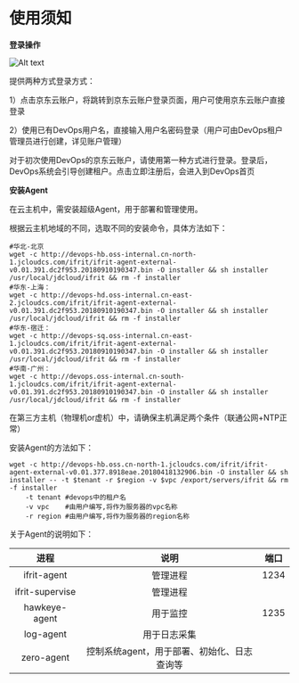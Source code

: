 # 使用须知


**登录操作**

![Alt text](https://github.com/jdcloudcom/cn/blob/DevOps/image/DevOps/Operation32.png)

提供两种方式登录方式：

1）点击京东云账户，将跳转到京东云账户登录页面，用户可使用京东云账户直接登录

2）使用已有DevOps用户名，直接输入用户名密码登录（用户可由DevOps租户管理员进行创建，详见账户管理）

对于初次使用DevOps的京东云账户，请使用第一种方式进行登录。登录后，DevOps系统会引导创建租户。点击立即注册后，会进入到DevOps首页


**安装Agent**

在云主机中，需安装超级Agent，用于部署和管理使用。

根据云主机地域的不同，选取不同的安装命令，具体方法如下：

```
#华北-北京    
wget -c http://devops-hb.oss-internal.cn-north-1.jcloudcs.com/ifrit/ifrit-agent-external-v0.01.391.dc2f953.20180910190347.bin -O installer && sh installer /usr/local/jdcloud/ifrit && rm -f installer
#华东-上海：
wget -c http://devops-hd.oss-internal.cn-east-2.jcloudcs.com/ifrit/ifrit-agent-external-v0.01.391.dc2f953.20180910190347.bin -O installer && sh installer /usr/local/jdcloud/ifrit && rm -f installer
#华东-宿迁：
wget -c http://devops-sq.oss-internal.cn-east-1.jcloudcs.com/ifrit/ifrit-agent-external-v0.01.391.dc2f953.20180910190347.bin -O installer && sh installer /usr/local/jdcloud/ifrit && rm -f installer
#华南-广州：
wget -c http://devops.oss-internal.cn-south-1.jcloudcs.com/ifrit/ifrit-agent-external-v0.01.391.dc2f953.20180910190347.bin -O installer && sh installer /usr/local/jdcloud/ifrit && rm -f installer
```

在第三方主机（物理机or虚机）中，请确保主机满足两个条件（联通公网+NTP正常）

安装Agent的方法如下：

```
wget -c http://devops-hb.oss.cn-north-1.jcloudcs.com/ifrit/ifrit-agent-external-v0.01.377.8918eae.20180418132906.bin -O installer && sh installer -- -t $tenant -r $region -v $vpc /export/servers/ifrit && rm -f installer
    -t tenant #devops中的租户名
    -v vpc    #由用户编写,将作为服务器的vpc名称
    -r region #由用户编写,将作为服务器的region名称
```

关于Agent的说明如下：

| 进程      |    说明 |  端口 |
| :--------: | :--------:|:--------:|
| ifrit-agent  | 管理进程 | 1234 |
| ifrit-supervise  | 管理进程 | |
| hawkeye-agent  | 用于监控 | 1235 |
| log-agent  | 用于日志采集 | |
| zero-agent  | 控制系统agent，用于部署、初始化、日志查询等 | |

